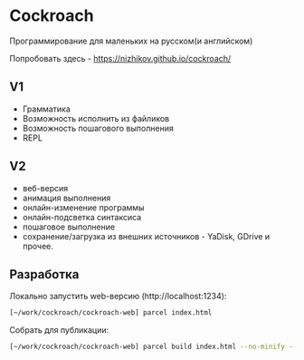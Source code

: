 # Cockroach

Программирование для маленьких на русском(и английском)

Попробовать здесь - https://nizhikov.github.io/cockroach/

## V1

* Грамматика
* Возможность исполнить из файликов
* Возможность пошагового выполнения
* REPL

## V2

* веб-версия
* анимация выполнения
* онлайн-изменение программы
* онлайн-подсветка синтаксиса
* пошаговое выполнение
* сохранение/загрузка из внешних источников - YaDisk, GDrive и прочее.

## Разработка

Локально запустить web-версию (http://localhost:1234):
```bash
[~/work/cockroach/cockroach-web] parcel index.html
```
Собрать для публикации:

```bash
[~/work/cockroach/cockroach-web] parcel build index.html --no-minify --out-dir ../docs --public-url ./
```